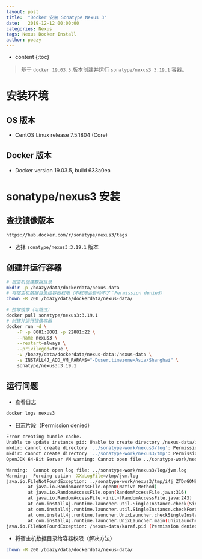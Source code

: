 ```yaml
---
layout: post
title:  "Docker 安装 Sonatype Nexus 3"
date:   2019-12-12 00:00:00
categories: Nexus
tags: Nexus Docker Install
author: poazy
---
```


* content
{:toc}
> 基于 `docker 19.03.5` 版本创建并运行 `sonatype/nexus3 3.19.1` 容器。



# 安装环境

## OS 版本

* CentOS Linux release 7.5.1804 (Core)

## Docker 版本

* Docker version 19.03.5, build 633a0ea



# sonatype/nexus3 安装 

## 查找镜像版本

```
https://hub.docker.com/r/sonatype/nexus3/tags
```

* 选择 `sonatype/nexus3:3.19.1` 版本

## 创建并运行容器

```bash
# 宿主机创建数据目录
mkdir -p /boazy/data/dockerdata/nexus-data
# 将宿主机数据目录给容器权限（不权限会启动不了：Permission denied）
chown -R 200 /boazy/data/dockerdata/nexus-data/

# 拉取镜像（可跳过）
docker pull sonatype/nexus3:3.19.1
# 创建并运行镜像容器
docker run -d \
	-P -p 8081:8081 -p 22881:22 \
	--name nexus3 \
	--restart=always \
	--privileged=true \
	-v /boazy/data/dockerdata/nexus-data:/nexus-data \
	-e INSTALL4J_ADD_VM_PARAMS="-Duser.timezone=Asia/Shanghai" \
	sonatype/nexus3:3.19.1
```

## 运行问题

* 查看日志

```bash
docker logs nexus3
```

* 日志片段（Permission denied）

```bash
Error creating bundle cache.
Unable to update instance pid: Unable to create directory /nexus-data/instances
mkdir: cannot create directory '../sonatype-work/nexus3/log': Permission denied
mkdir: cannot create directory '../sonatype-work/nexus3/tmp': Permission denied
OpenJDK 64-Bit Server VM warning: Cannot open file ../sonatype-work/nexus3/log/jvm.log due to No such file or directory

Warning:  Cannot open log file: ../sonatype-work/nexus3/log/jvm.log
Warning:  Forcing option -XX:LogFile=/tmp/jvm.log
java.io.FileNotFoundException: ../sonatype-work/nexus3/tmp/i4j_ZTDnGON8hezynsMX2ZCYAVDtQog=.lock (No such file or directory)
        at java.io.RandomAccessFile.open0(Native Method)
        at java.io.RandomAccessFile.open(RandomAccessFile.java:316)
        at java.io.RandomAccessFile.<init>(RandomAccessFile.java:243)
        at com.install4j.runtime.launcher.util.SingleInstance.check(SingleInstance.java:72)
        at com.install4j.runtime.launcher.util.SingleInstance.checkForCurrentLauncher(SingleInstance.java:31)
        at com.install4j.runtime.launcher.UnixLauncher.checkSingleInstance(UnixLauncher.java:88)
        at com.install4j.runtime.launcher.UnixLauncher.main(UnixLauncher.java:67)
java.io.FileNotFoundException: /nexus-data/karaf.pid (Permission denied)
```

* 将宿主机数据目录给容器权限（解决方法）

```bash
chown -R 200 /boazy/data/dockerdata/nexus-data/
```


